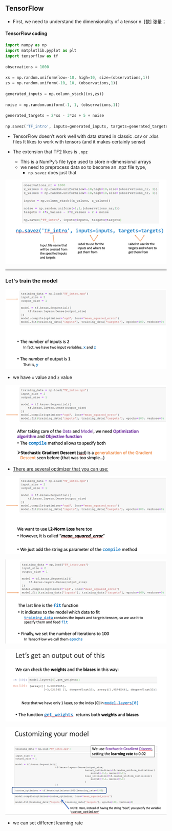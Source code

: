 ## TensorFlow

- First, we need to understand the dimensionality of a tensor n. [数] 张量；


#### TensorFlow coding

```python
import numpy as np
import matplotlib.pyplot as plt
import tensorflow as tf

observations = 1000

xs = np.random.uniform(low=-10, high=10, size=(observations,1))
zs = np.random.uniform(-10, 10, (observations,1))

generated_inputs = np.column_stack((xs,zs))

noise = np.random.uniform(-1, 1, (observations,1))

generated_targets = 2*xs - 3*zs + 5 + noise

np.savez('TF_intro', inputs=generated_inputs, targets=generated_targets)
```


- TensorFlow doesn’t work well with data stored in classic .csv or .xlxs files 
  It likes to work with tensors (and it makes certainly sense)

- The extension that TF2 likes is `.npz`
  - This is a NumPy’s file type used to store n-dimensional arrays
  - we need to preprocess data so to become an .npz file type,
    - `np.savez` does just that


![](img/2020-10-03-15-37-25.png)

---

### Let's train the model

![](img/2020-10-03-16-22-35.png)

- we have `x` value and `z` value

![](img/2020-10-03-16-29-08.png)

- [There are several optimizer that you can use:](https://www.tensorflow.org/api_docs/python/tf/keras/optimizers)

![](img/2020-10-03-16-30-12.png)

![](img/2020-10-03-16-31-44.png)

![](img/2020-10-03-16-32-52.png)

![](img/2020-10-03-16-48-14.png)

- we can set different learning rate


